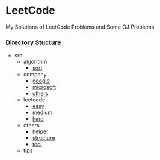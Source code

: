 # LeetCode
My Solutions of LeetCode Problems and Some OJ Problems

### Directory Stucture

- src
  - algorithm
    - [sort](./src/algorithm/sort)
  - company
    - [google](./src/company/google)
    - [microsoft](./src/company/microsoft)
    - [others](./src/company/others)
  - leetcode
    - [easy](./src/leetcode/easy)
    - [medium](./src/leetcode/medium)
    - [hard](./src/leetcode/hard)
  - others
    - [helper](./src/others/helper)
    - [structure](./src/others/structure)
    - [tool](./src/others/tool)
  - [tips](./src/tips)
